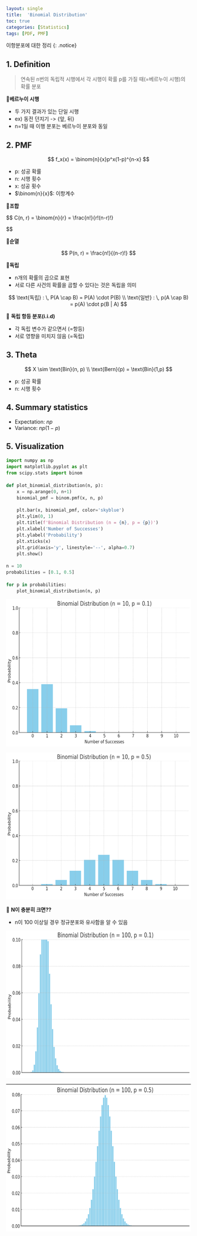 ```yaml
layout: single
title:  'Binomial Distribution'
toc: true
categories: [Statistics]
tags: [PDF, PMF]
```

이항분포에 대한 정리
{: .notice}

## 1. Definition

> 연속된 n번의 독립적 시행에서 각 시행이 확률 p를 가질 때(=베르누이 시행)의 확률 분포

📍**베르누이 시행**

- 두 가지 결과가 있는 단일 시행
- ex) 동전 던지기 -> {앞, 뒤}
- n=1일 때 이행 분포는 베르누이 분포와 동일

## 2. PMF

$$
f_x(x) = \binom{n}{x}p^x(1-p)^{n-x}
$$

- p: 성공 확률
- n: 시행 횟수
- x: 성공 횟수
- $\binom{n}{x}$: 이항계수

📍**조합**

$$
C(n, r) = \binom{n}{r} = \frac{n!}{r!(n-r)!}


$$

📍**순열**

$$
P(n, r) = \frac{n!}{(n-r)!}
$$

📍**독립**

- n개의 확률의 곱으로 표현
- 서로 다른 사건의 확률을 곱할 수 있다는 것은 독립을 의미

$$
\text{독립} : \, P(A \cap B) = P(A) \cdot P(B) \\
\text{일반} : \, p(A \cap B) = p(A) \cdot p(B | A)
$$

📍 **독립 항등 분포(i.i.d)**

- 각 독립 변수가 같으면서 (=항등)
- 서로 영향을 미치지 않음 (=독립)

## 3. Theta

$$
X \sim \text{Bin}(n, p) \\
\text{Bern}(p) = \text{Bin}(1,p)
$$

- p: 성공 확률
- n: 시행 횟수

## 4. Summary statistics

- Expectation: $np$
- Variance: $np(1-p)$

## 5. Visualization

```python
import numpy as np
import matplotlib.pyplot as plt
from scipy.stats import binom

def plot_binomial_distribution(n, p):
    x = np.arange(0, n+1)
    binomial_pmf = binom.pmf(x, n, p)

    plt.bar(x, binomial_pmf, color='skyblue')
    plt.ylim(0, 1)
    plt.title(f'Binomial Distribution (n = {n}, p = {p})')
    plt.xlabel('Number of Successes')
    plt.ylabel('Probability')
    plt.xticks(x)
    plt.grid(axis='y', linestyle='--', alpha=0.7)
    plt.show()

n = 10
probabilities = [0.1, 0.5]

for p in probabilities:
    plot_binomial_distribution(n, p)
```

<p align="center"><img src="https://github.com/sigirace/page-images/blob/main/statistics/distributions/bi1.png?raw=true" width="600" height="400"></p>

<p align="center"><img src="https://github.com/sigirace/page-images/blob/main/statistics/distributions/bi2.png?raw=true" width="600" height="400"></p>

👀 **N이 충분히 크면??**

- n이 100 이상일 경우 정규분포와 유사함을 알 수 있음

<p align="center"><img src="https://github.com/sigirace/page-images/blob/main/statistics/distributions/bi3.png?raw=true" width="600" height="400"></p>

<p align="center"><img src="https://github.com/sigirace/page-images/blob/main/statistics/distributions/bi4.png?raw=true" width="600" height="400"></p>
